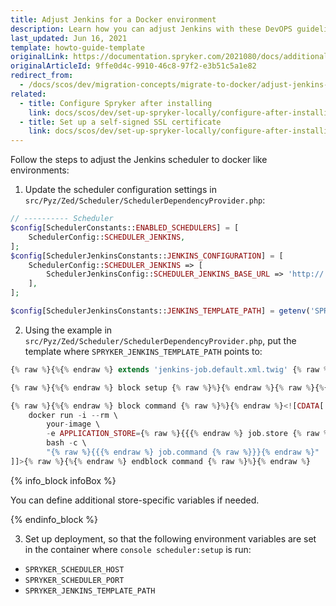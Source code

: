 ```yaml
---
title: Adjust Jenkins for a Docker environment
description: Learn how you can adjust Jenkins with these DevOPS guidelines for running Spryker projects in Docker.
last_updated: Jun 16, 2021
template: howto-guide-template
originalLink: https://documentation.spryker.com/2021080/docs/additional-devops-guidelines
originalArticleId: 9ffe0d4c-9910-46c8-97f2-e3b51c5a1e82
redirect_from:
  - /docs/scos/dev/migration-concepts/migrate-to-docker/adjust-jenkins-for-a-docker-environment.html
related:
  - title: Configure Spryker after installing
    link: docs/scos/dev/set-up-spryker-locally/configure-after-installing/configure-spryker-after-installing.html
  - title: Set up a self-signed SSL certificate
    link: docs/scos/dev/set-up-spryker-locally/configure-after-installing/set-up-a-self-signed-ssl-certificate.html
---
```



Follow the steps to adjust the Jenkins scheduler to docker like environments:

1. Update the scheduler configuration settings in `src/Pyz/Zed/Scheduler/SchedulerDependencyProvider.php`:

```php
// ---------- Scheduler
$config[SchedulerConstants::ENABLED_SCHEDULERS] = [
    SchedulerConfig::SCHEDULER_JENKINS,
];
$config[SchedulerJenkinsConstants::JENKINS_CONFIGURATION] = [
    SchedulerConfig::SCHEDULER_JENKINS => [
        SchedulerJenkinsConfig::SCHEDULER_JENKINS_BASE_URL => 'http://' . getenv('SPRYKER_SCHEDULER_HOST') . ':' . getenv('SPRYKER_SCHEDULER_PORT') . '/',
    ],
];

$config[SchedulerJenkinsConstants::JENKINS_TEMPLATE_PATH] = getenv('SPRYKER_JENKINS_TEMPLATE_PATH');
```

2. Using the example in `src/Pyz/Zed/Scheduler/SchedulerDependencyProvider.php`, put the template where  `SPRYKER_JENKINS_TEMPLATE_PATH` points to:

```php
{% raw %}{%{% endraw %} extends 'jenkins-job.default.xml.twig' {% raw %}%}{% endraw %}

{% raw %}{%{% endraw %} block setup {% raw %}%}{% endraw %}{% raw %}{%{% endraw %} endblock setup {% raw %}%}{% endraw %}

{% raw %}{%{% endraw %} block command {% raw %}%}{% endraw %}<![CDATA[
    docker run -i --rm \
        your-image \
        -e APPLICATION_STORE={% raw %}{{{% endraw %} job.store {% raw %}}}{% endraw %} \
        bash -c \
        "{% raw %}{{{% endraw %} job.command {% raw %}}}{% endraw %}"
]]>{% raw %}{%{% endraw %} endblock command {% raw %}%}{% endraw %}
```

{% info_block infoBox %}

You can define additional store-specific variables if needed.

{% endinfo_block %}

3. Set up deployment, so that the following environment variables are set in the container where  `console scheduler:setup` is run:

* `SPRYKER_SCHEDULER_HOST`
* `SPRYKER_SCHEDULER_PORT`
* `SPRYKER_JENKINS_TEMPLATE_PATH`
